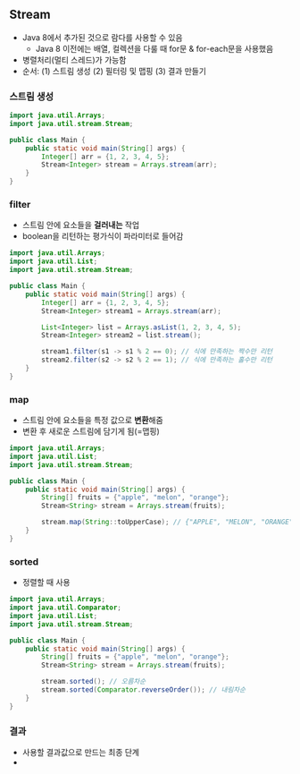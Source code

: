 ## Stream
* Java 8에서 추가된 것으로 람다를 사용할 수 있음
  * Java 8 이전에는 배열, 컬렉션을 다룰 때 for문 & for-each문을 사용했음
* 병렬처리(멀티 스레드)가 가능함
* 순서: (1) 스트림 생성 (2) 필터링 및 맵핑 (3) 결과 만들기

### 스트림 생성

```java
import java.util.Arrays;
import java.util.stream.Stream;

public class Main {
    public static void main(String[] args) {
        Integer[] arr = {1, 2, 3, 4, 5};
        Stream<Integer> stream = Arrays.stream(arr);
    }
}
```

### filter
* 스트림 안에 요소들을 **걸러내는** 작업
* boolean을 리턴하는 평가식이 파라미터로 들어감 

```java
import java.util.Arrays;
import java.util.List;
import java.util.stream.Stream;

public class Main {
    public static void main(String[] args) {
        Integer[] arr = {1, 2, 3, 4, 5};
        Stream<Integer> stream1 = Arrays.stream(arr);

        List<Integer> list = Arrays.asList(1, 2, 3, 4, 5);
        Stream<Integer> stream2 = list.stream();

        stream1.filter(s1 -> s1 % 2 == 0); // 식에 만족하는 짝수만 리턴
        stream2.filter(s2 -> s2 % 2 == 1); // 식에 만족하는 홀수만 리턴
    }
}
```

### map
* 스트림 안에 요소들을 특정 값으로 **변환**해줌
* 변환 후 새로운 스트림에 담기게 됨(=맵핑)

```java
import java.util.Arrays;
import java.util.List;
import java.util.stream.Stream;

public class Main {
    public static void main(String[] args) {
        String[] fruits = {"apple", "melon", "orange"};
        Stream<String> stream = Arrays.stream(fruits);

        stream.map(String::toUpperCase); // {"APPLE", "MELON", "ORANGE"}
    }
}
```

### sorted
* 정렬할 때 사용 

```java
import java.util.Arrays;
import java.util.Comparator;
import java.util.List;
import java.util.stream.Stream;

public class Main {
    public static void main(String[] args) {
        String[] fruits = {"apple", "melon", "orange"};
        Stream<String> stream = Arrays.stream(fruits);

        stream.sorted(); // 오름차순
        stream.sorted(Comparator.reverseOrder()); // 내림차순   
    }
}
```

### 결과
* 사용할 결과값으로 만드는 최종 단계
* 